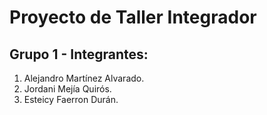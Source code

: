 # Proyecto de Taller Integrador 
## Grupo 1 - Integrantes:
1. Alejandro Martínez Alvarado.
2. Jordani Mejía Quirós.
3. Esteicy Faerron Durán.
